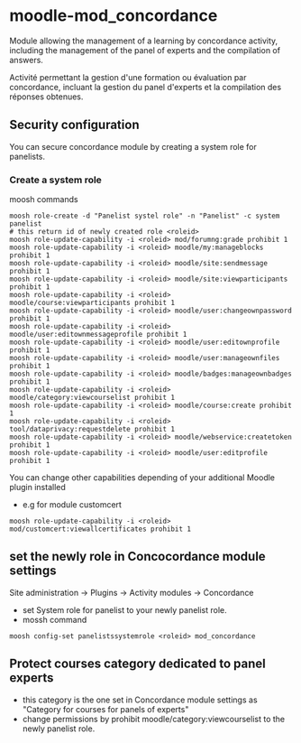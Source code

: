 # moodle-mod_concordance

Module allowing the management of a learning by concordance activity, including the management of the panel of experts and the compilation of answers.

Activité permettant la gestion d'une formation ou évaluation par concordance, incluant la gestion du panel d'experts et la compilation des réponses obtenues.
## Security configuration
You can secure concordance module by creating a system role for panelists.
### Create a system role
moosh commands
```shell
moosh role-create -d "Panelist systel role" -n "Panelist" -c system panelist
# this return id of newly created role <roleid> 
moosh role-update-capability -i <roleid> mod/forumng:grade prohibit 1
moosh role-update-capability -i <roleid> moodle/my:manageblocks prohibit 1
moosh role-update-capability -i <roleid> moodle/site:sendmessage prohibit 1
moosh role-update-capability -i <roleid> moodle/site:viewparticipants prohibit 1
moosh role-update-capability -i <roleid> moodle/course:viewparticipants prohibit 1
moosh role-update-capability -i <roleid> moodle/user:changeownpassword prohibit 1
moosh role-update-capability -i <roleid> moodle/user:editownmessageprofile prohibit 1
moosh role-update-capability -i <roleid> moodle/user:editownprofile prohibit 1
moosh role-update-capability -i <roleid> moodle/user:manageownfiles prohibit 1
moosh role-update-capability -i <roleid> moodle/badges:manageownbadges prohibit 1
moosh role-update-capability -i <roleid> moodle/category:viewcourselist prohibit 1
moosh role-update-capability -i <roleid> moodle/course:create prohibit 1
moosh role-update-capability -i <roleid> tool/dataprivacy:requestdelete prohibit 1
moosh role-update-capability -i <roleid> moodle/webservice:createtoken prohibit 1
moosh role-update-capability -i <roleid> moodle/user:editprofile prohibit 1
```
You can change other capabilities depending of your additional Moodle plugin installed
* e.g for module customcert
```shell
moosh role-update-capability -i <roleid> mod/customcert:viewallcertificates prohibit 1
```
## set the newly role in Concocordance module settings
Site administration -> Plugins -> Activity modules -> Concordance
* set System role for panelist to your newly panelist role.
* mossh command 
```shell
moosh config-set panelistssystemrole <roleid> mod_concordance
```
## Protect courses category dedicated to panel experts
* this category is the one set in Concordance module settings as "Category for courses for panels of experts"
* change permissions by prohibit moodle/category:viewcourselist to the newly panelist role.
